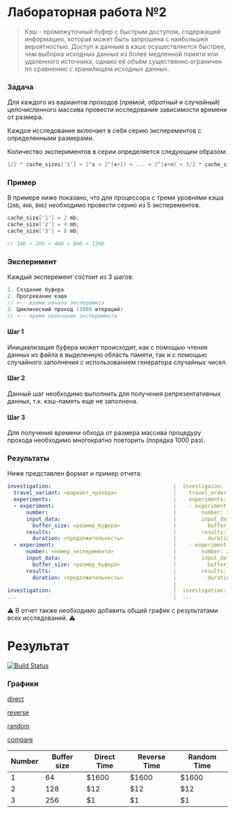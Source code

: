 # Лабораторная работа №2

> Кэш - промежуточный буфер с быстрым доступом, содержащий информацию, которая может быть запрошена с наибольшей вероятностью. Доступ к данным в кэше осуществляется быстрее, чем выборка исходных данных из более медленной памяти или удаленного источника, однако её объём существенно ограничен по сравнению с хранилищем исходных данных.

### Задача

Для каждого из вариантов проходов (*прямой*, *обратный* и *случайный*) целочисленного массива 
провести исследование зависимости времени от размера.

Каждое исследование включает в себя серию эксперементов c определенными размерами.

Количество экспериментов в серии определяется следующим образом:

```cpp
1/2 * cache_sizes['1'] < 2^x < 2^(x+1) < ... < 2^(x+n) < 3/2 * cache_sizes['max']
```

### Пример

В примере ниже показано, что для процессора с тремя уровнями кэша (`2mb`, `4mb`, `8mb`)
необходимо провести серию из 5 эксперементов.

```cpp
cache_size['1'] = 2 mb;
cache_size['2'] = 4 mb;
cache_size['3'] = 8 mb;

// 1mb < 2mb < 4mb < 8mb < 12mb
```

### Эксперимент

Каждый эксперемент состоит из 3 шагов:

```cpp
1. Создание буфера
2. Прогревание кэша
// <-- время начала эксперемнта
3. Циклический проход (1000 итераций)
// <-- время окончание эксперемента
```

#### Шаг 1

Инициализация буфера может происходит, как с помощью чтения данных из файла в выделенную область памяти,
так и с помощью случайного заполнения с использованием генератора случайных чисел.

#### Шаг 2

Данный шаг необходимо выполнить для получения репрезентативных данных, т.к. кэш-память еще не заполнена.

#### Шаг 3

Для получения времени обхода от размера массива процедуру прохода необходимо многократно повторить (порядка 1000 раз).

### Результаты

Ниже представлен формат и пример отчета:

```yaml
investigation:                                       |  investigaion:
  travel_variant: <вариант_прохода>                  |    travel_order: "direction"
  experiments:                                       |    experiments:
  - experiment:                                      |    - experiment:
      number:                                        |        number: 1
      input_data:                                    |        input_data:
        buffer_size: <размер_буфера>                 |          buffer_size: "1mb"
      results:                                       |        results:
        duration: <продолжительность>                |          duration: "1ns"
  - experiment:                                      |    - experiment:
      number: <номер_эксперимента>                   |        number: 2
      input_data:                                    |        input_data:
        buffer_size: <размер_буфера>                 |          buffer_size: "2mb"
      results:                                       |        results:
        duration: <продолжительность>                |          duration: "2ns"
                                                     |
investigation:                                       |  investigation:
...                                                  |  ...
```

⚠️ В отчет также необходимо добавить общий график с результатами всех исследований. ⚠️

#  Результат
[![Build Status](https://travis-ci.org/Verestchagin/lab-02-cache.svg?branch=master)](https://travis-ci.org/Verestchagin/lab-02-cache)

### Графики ###
[direct](http://yotx.ru/#!1/3_h/sH@1sHBwcH@0YM4X9t/2j/YP9g309Kre1vnIJ4oC3E2eXuxtYOjAfb2TmA7W7snJ3ytk5BB5dbuxtnWzu8ix3YGehsd2PrYAfEOz2FnV5c7m7sHIBgvK2L0zPE6dbuBujg8pS3c4o43TkF7W7Ati53eGc7lzDQGWJ3f2efRMNu7JwyHk@3GI9blxe7@1v7@wA=)

[reverse](http://yotx.ru/#!1/3_h/sH@1sHBwcH@0YM4X9t/2j/YP9g309Kre1vnIJ4oIODs4vdja0dGA92cQoD7W7snJ3yts4utxCXuxtnWzu8iy3EFgK2u7F1sAPine5cHOxc7G7sHIBgvK2dsx3EzsXuBujg8pS3c3Z2cXZxsLsB27rc4Z3t7BwgLkG7@zv7JBp2Y@eU8Xi6xXjcurzY3d/a3wcF)

[random](http://yotx.ru/#!1/3_h/sH@1sHBwcH@0YM4X9t/2j/YP9g309Kre1vnIJ4WxcHF1sHO7sbWzsw3s7pzsXpKWx3Y@fslHe2s4M42DrY3Tjb2uFtHSBgW6Cdy92NrYMdEG9nC7R1trO1u7FzAILxQDug060t2M7uBujg8pR3uXO6dXoK29rdgG1d7vC2YAcw0AFs63J3f2efRMNu7JwyHk@3GI9blxe7@1v7@wA=)

[compare](http://yotx.ru/#!1/3_h/sH@1sHBwcH@0YM4X9t/2j/YP9g309Kre1vnIJ4WxcHF1sHO7sbWzsw3s7pzsXpKWx3Y@fslHe2s4M42DrY3Tjb2uFtHSBgW6Cdy92NrYMdEG9nC7R1trO1u7FzAILxQDug060t2M7uBujg8pR3uXO6dXoK29rdgG1d7vC2YAcw0AFs63J3f2efRMNubMEQjMcDxuPB7v7W/v7GKYgHOjg4u9jd2NqB8WAXpzDQ7sbO2Slv6@xyC3G5u3G2tcO72EJsIWC7G1sHOyDe6c7Fwc7F7sbOAQjG29o520HsXOxugA4uT3k7Z2cXZxcHuxuwrcsd3tnOzgHiErS7v7NPomE3QAeMxx3QFuMRdLC7v7O/v3EK4oG2EGeXuxtbOzAebGfnALa7sXN2yts6BR1cbu1unG3t8C52YGegs92NrYMdEO/0FHZ6cbm7sXMAgvG2Lk7PEKdbuxugg8tT3s4p4nTnFLS7Adu63OGd7VzCQGeI3f2dfRINu7Fzyng83WI8bl1e7O5v7e8DBg==)

| Number | Buffer size | Direct Time | Reverse Time | Random Time |
| ------ |-------------| ----------- | ------------ | ----------- |
| 1      | 64          | $1600       | $1600        |       $1600 |
| 2      | 128         |   $12       |          $12 |         $12 |
| 3      | 256         |          $1 |           $1 |          $1 |
